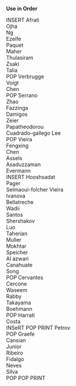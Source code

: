 
**Use in Order**

INSERT
Afrati           
Ojha             
Ng               
Ezeife           
Paquet           
Maher            
Thulasiram       
Zsaki            
Talia            
POP
Verbrugge        
Voigt            
Chen             
POP
Serrano          
Zhao             
Fazzinga         
Damigos          
Zeier            
Papatheodorou    
Cuadrado-gallego 
Lee              
POP
Vieira           
Fengxing         
Chen             
Assels           
Asaduzzaman      
Evermann         
INSERT
Hooshsadat       
Pager            
Selmaoui-folcher 
Vieira           
Ivanova          
Bellatreche      
Wadii            
Santos           
Shershakov       
Luo              
Taherian         
Muller           
Mokhtar          
Speicher         
Al azwari        
Canahuate        
Song             
POP
Cervantes        
Cercone          
Waseem           
Rabby            
Takayama         
Boehmann         
POP
Harrati          
Costa            
INSeRT
POP
PRINT
Petrov           
POP
Graefe           
Cansian          
Junior           
Ribeiro          
Fidalgo          
Neves            
Silva            
POP
POP
PRINT
